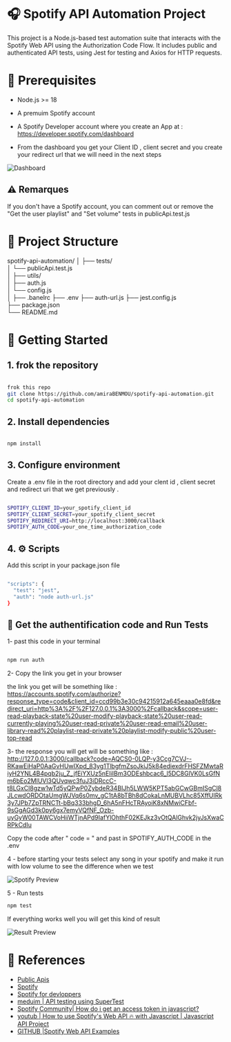 # 🎧 Spotify API Automation Project

This project is a Node.js-based test automation suite that interacts with the Spotify Web API using the Authorization Code Flow. It includes public and authenticated API tests, using Jest for testing and Axios for HTTP requests. 

# 📌 Prerequisites
   
  -  Node.js >= 18

  -  A premuim Spotify account 

  -  A Spotify Developer account where you create an App at : https://developer.spotify.com/dashboard

  -   From the dashboard you get your Client ID , client secret and you create your redirect url  that we will need in the next steps 
  
  ![Dashboard](https://res.cloudinary.com/dsfoania5/image/upload/v1746188614/Capture_d_%C3%A9cran_2025-05-02_132304_cymhym.png)


## ⚠️ Remarques

If you don't have a Spotify account, you can comment out or remove the "Get the user playlist" and "Set volume" tests in publicApi.test.js



# 📁 Project Structure

spotify-api-automation/
│
├── tests/                   
│   └── publicApi.test.js     
│
├── utils/                   
│   ├── auth.js               
│   └── config.js             
│
├── .banelrc
├── .env 
├── auth-url.js
├── jest.config.js            
├── package.json              
└── README.md                


# 🚀 Getting Started

## 1. **frok the repository**

```bash

frok this repo 
git clone https://github.com/amiraBENMOU/spotify-api-automation.git
cd spotify-api-automation

```

## 2. **Install dependencies**

```bash

npm install

```

## 3. **Configure environment**

 Create a .env file in the root directory and  add your clent id , client secret and redirect uri that we get previously  .

```bash

SPOTIFY_CLIENT_ID=your_spotify_client_id
SPOTIFY_CLIENT_SECRET=your_spotify_client_secret
SPOTIFY_REDIRECT_URI=http://localhost:3000/callback
SPOTIFY_AUTH_CODE=your_one_time_authorization_code

```
## 4. **⚙️ Scripts** 


Add this script in  your package.json file 

```bash

"scripts": {
  "test": "jest",
  "auth": "node auth-url.js"
}

```
## 🧪 Get the authentification code and Run Tests

1- past this code in your terminal  

```bash

npm run auth

```
2- Copy the link you get in your browser 

the link you get will be something like : https://accounts.spotify.com/authorize?response_type=code&client_id=ccd99b3e30c94215912a645eaaa0e8fd&redirect_uri=http%3A%2F%2F127.0.0.1%3A3000%2Fcallback&scope=user-read-playback-state%20user-modify-playback-state%20user-read-currently-playing%20user-read-private%20user-read-email%20user-library-read%20playlist-read-private%20playlist-modify-public%20user-top-read

3- the response you will get will be something like : http://127.0.0.1:3000/callback?code=AQCS0-0LQP-y3Ccg7CVJ--RKawEiHaP0AaGvHUwIXpd_83yg1TlbgfmZsoJkiJ5k84ediexdrFHSFZMwtaRiyH2YNL4B4pqb2ju_Z_jfEiYXUz5nEIiIBm3ODEshbcac6_l5DC8GlVK0LsGfNm6bEo2MlUVl3QUvqwc3fuJ3iDRccC-t8LGxCl8gzw1wTd5yQPwP0ZybdeR34BIJh5LWW5KPT5abGCwGBmISgCl8JLcwdORDOtaUmgWJVq6s0mv_gC1tA8bTBh8dCokaLnMUBVLhc85XffUIRk3y7JPb7ZpTRNCTt-bBq333bhgD_6hA5nFHcTRAyoiK8xNMwiCFbf-9sGgAGd3k0py6gx7emyVQfNF_Ozb-uyGyW00TAWCVoHiiWTjnAPd9IafYlOhthF02KEJkz3vOtQAlGhvk2jyJsXwaCRPkCdIu

Copy the code after " code = " and past in SPOTIFY_AUTH_CODE in the .env 

4 - before starting your tests select any song in your spotify and make it run with low volume 
to see the difference when we test 

![Spotify Preview](https://res.cloudinary.com/dsfoania5/image/upload/v1746188464/Capture_d_%C3%A9cran_2025-05-02_131540_bffnnr.png)

5 - Run tests

```bash
npm test

```
If everything works well you will get this kind of result 

![Result Preview](https://res.cloudinary.com/dsfoania5/image/upload/v1746189649/Capture_d_%C3%A9cran_2025-05-02_134027_sjoshu.png)

# 📖 References
- [Public Apis](https://github.com/public-apis/public-apis?tab=readme-ov-file)
- [Spotify](https://open.spotify.com/intl-fr)
- [Spotify for devloppers](https://developer.spotify.com/)
- [meduim | API testing using SuperTest](https://developer.spotify.com/)
- [Spotify Community| How do i get an access token in javascript?](https://community.spotify.com/t5/Spotify-for-Developers/How-do-i-get-an-access-token-in-javascript/td-p/5594298)
- [youtub | How to use Spotify's Web API 🔥 with Javascript | Javascript API Project](https://www.youtube.com/watch?v=0dmS0He_czs)
- [GITHUB |Spotify Web API Examples](https://github.com/spotify/web-api-examples/tree/master)
